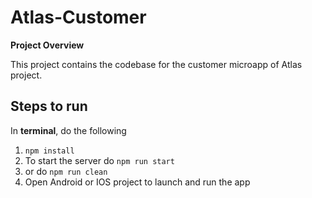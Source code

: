 # Atlas-Customer

**Project Overview**

This project contains the codebase for the customer microapp of Atlas project.

## Steps to run
In **terminal**, do the following
1.  ```npm install```
2.  To start the server do ```npm run start```
3.  or do ```npm run clean``` 
4.  Open Android or IOS project to launch and run the app